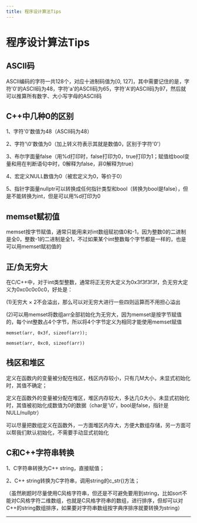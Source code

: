 ```yaml
---
title: 程序设计算法Tips
---
```


# 程序设计算法Tips

<script type="text/javascript" src="/include/head.js"></script>

## ASCII码

ASCII编码的字符一共128个，对应十进制码值为[0, 127]，其中需要记住的是，字符'0'的ASCII码为48，字符'a'的ASCII码为65，字符'A'的ASCII码为97，然后就可以推算所有数字、大小写字母的ASCII码

## C++中几种0的区别

1、字符'0'数值为48（ASCII码为48）

2、字符'\0'数值为0（加上转义符表示其就是数值0，区别于字符'0'）

3、布尔字面量false（用%d打印时，false打印为0，true打印为1；赋值给bool变量和用在判断语句中时，0解释为false，非0解释为true）

4、宏定义NULL数值为0（被宏定义为0，等价于0）

5、指针字面量nullptr可以转换成任何指针类型和bool（转换为bool是false），但是不能转换为int，但是可以用%d打印为0

## memset赋初值

memset按字节赋值，通常只能用来对int数组赋初值0和-1，因为整数0的二进制是全0，整数-1的二进制是全1，不过如果某个int整数每个字节都是一样的，也是可以用memset赋初值的

## 正/负无穷大

在C/C++中，对于int类型整数，通常将正无穷大定义为0x3f3f3f3f，负无穷大定义为0xc0c0c0c0，好处是：

(1)无穷大 $\times$ 2不会溢出，那么可以对无穷大进行一些四则运算而不用担心溢出

(2)可以用memset将数组arr全部初始化为无穷大，因为memset是按字节赋值的，每个int整数占4个字节，所以将4个字节定义为相同才能使用memset赋值

```
memset(arr, 0x3f, sizeof(arr));

memset(arr, 0xc0, sizeof(arr))
```

## 栈区和堆区

定义在函数内的变量被分配在栈区，栈区内存较小，只有几M大小，未显式初始化时，其值不确定；

定义在函数外的变量被分配在堆区，堆区内存较大，多达几G大小，未显式初始化时，其值被初始化成数值为0的数据（char是'\0'，bool是false，指针是NULL/nullptr）

可以尽量把数组定义在函数外，一方面堆区内存大，方便大数组存储，另一方面可以帮我们默认初始化，不需要手动显式初始化

## C和C++字符串转换

1、C字符串转换为C++ string，直接赋值；

2、C++ string转换为C字符串，调用string的c_str()方法；

（虽然刷题时尽量使用C风格字符串，但还是不可避免要用到string，比如sort不能对C风格字符二维数组，也就是C风格字符串的数组，进行排序，但却可以对C++的string数组排序，如果要对字符串数组按字典序排序就要转换为string）

---

<script type="text/javascript" src="/include/tail.js"></script>
